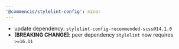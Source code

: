```yaml
---
'@commencis/stylelint-config': minor
---
```


- update dependency: `stylelint-config-recommended-scss@14.1.0`
- **[BREAKING CHANGE]**: peer dependency `stylelint` now requires `>=16.11`
